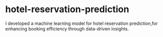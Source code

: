 # hotel-reservation-prediction
I developed a machine learning model for hotel reservation prediction,for enhancing booking efficiency through data-driven insights.
